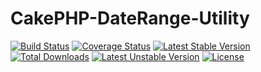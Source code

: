 CakePHP-DateRange-Utility
=========================
[![Build Status](https://travis-ci.org/imsamurai/CakePHP-DateRange-Utility.png)](https://travis-ci.org/imsamurai/CakePHP-DateRange-Utility) [![Coverage Status](https://coveralls.io/repos/imsamurai/CakePHP-DateRange-Utility/badge.png?branch=master)](https://coveralls.io/r/imsamurai/CakePHP-DateRange-Utility?branch=master) [![Latest Stable Version](https://poser.pugx.org/imsamurai/daterange/v/stable.png)](https://packagist.org/packages/imsamurai/daterange) [![Total Downloads](https://poser.pugx.org/imsamurai/daterange/downloads.png)](https://packagist.org/packages/imsamurai/daterange) [![Latest Unstable Version](https://poser.pugx.org/imsamurai/daterange/v/unstable.png)](https://packagist.org/packages/imsamurai/daterange) [![License](https://poser.pugx.org/imsamurai/daterange/license.png)](https://packagist.org/packages/imsamurai/daterange)
